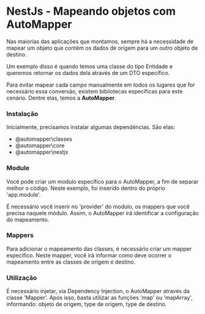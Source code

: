 <h1>NestJs - Mapeando objetos com AutoMapper</h1>
<p>
  Nas maiorias das aplicações que montamos, sempre há a necessidade de mapear um objeto que contém os dados de origem para um outro objeto de destino.
</p>
<p>
  Um exemplo disso é quando temos uma classe do tipo Entidade e queremos retornar os dados dela através de um DTO específico.
</p>
<p>
  Para evitar mapear cada campo manualmente em todos os lugares que for necessário essa conversão, existem bibliotecas específicas para este cenário. Dentre elas, temos a <b>AutoMapper</b>.
</p>

<h3>Instalação</h3>
<p>
  Inicialmente, precisamos instalar algumas dependências. São elas:
  <ul>
    <li>@automapper\classes</li>
    <li>@automapper\core</li>
    <li>@automapper\nestjs</li>
  </ul>
</p>

<h3>Module</h3>
<p>
  Você pode criar um modulo específico para o AutoMapper, a fim de separar melhor o código. Neste exemplo, foi inserido dentro do próprio 'app.module'.
</p>
<p>
  É necessário você inserir no 'provider' do modulo, os mappers que você precisa naquele módulo. Assim, o AutoMapper irá identificar a configuração do mapeamento.
</p>

<h3>Mappers</h3>
<p>
  Para adicionar o mapeamento das classes, é necessário criar um mapper específico. Neste mapper, você irá informar como deve ocorrer o mapeamento entre as classes de origem e destino.
</p>

<h3>Utilização</h3>
<p>
  É necessário injetar, via Dependency Injection, o AutoMapper através da classe 'Mapper'. Após isso, basta utilizar as funções 'map' ou 'mapArray', informando: objeto de origem, type de origem, type de destino.
</p>